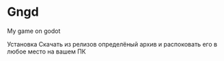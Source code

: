 # Gngd
My game on godot


Установка Скачать из релизов определёный архив и распоковать его  в любое место на вашем ПК
